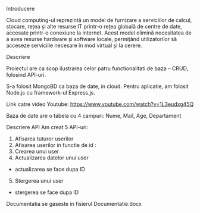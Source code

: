 

 Introducere
 
Cloud computing-ul reprezintă un model de furnizare a serviciilor de calcul, stocare, rețea și alte resurse IT printr-o rețea globală de centre de date, accesate printr-o conexiune la internet. Acest model elimină necesitatea de a avea resurse hardware și software locale, permițând utilizatorilor să acceseze serviciile necesare în mod virtual și la cerere.

Descriere

Proiectul are ca scop ilustrarea celor patru functionalitati de baza – CRUD, folosind API-uri.

S-a folosit MongoBD ca baza de date, in cloud. Pentru aplicatie, am folosit Node.js cu framework-ul Express.js. 

Link catre video Youtube: https://www.youtube.com/watch?v=1L3eudxg45Q 


Baza de date are o tabela cu 4 campuri: Nume, Mail, Age, Departament


Descriere API
Am creat 5 API-uri: 
1.	Afisarea tuturor userilor
2.	Afisarea userilor in functie de id :
3.	Crearea unui user 
4.	Actualizarea datelor unui user
-	actualizarea se face dupa ID
5.	Stergerea unui user
-	stergerea se face dupa ID

 Documentatia se gaseste in fisierul Documentatie.docx


